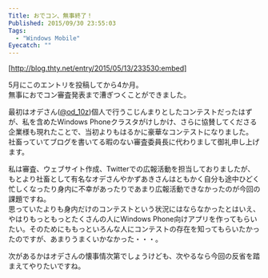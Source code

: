 ```yaml
---
Title: おでコン、無事終了！
Published: 2015/09/30 23:55:03
Tags:
  - "Windows Mobile"
Eyecatch: ""
---
```

 

[http://blog.thty.net/entry/2015/05/13/233530:embed]

5月にこのエントリを投稿してから4か月。  
無事におでコン審査発表まで漕ぎつくことができました。  

最初はオデさん([@od_10z](http://www.twitter.com/od_10z))個人で行うこじんまりとしたコンテストだったはずが、私を含めたWindows Phoneクラスタがけしかけ、さらに協賛してくださる企業様も現れたことで、当初よりもはるかに豪華なコンテストになりました。  
社畜っていてブログを書いてる暇のない審査委員長に代わりまして御礼申し上げます。  

私は審査、ウェブサイト作成、Twitterでの広報活動を担当しておりましたが、もとより社畜として有名なオデさんやかずあきさんはともかく自分も途中ひどく忙しくなったり身内に不幸があったりであまり広報活動できなかったのが今回の課題ですね。  
思っていたよりも身内だけのコンテストという状況にはならなかったとはいえ、やはりもっともっとたくさんの人にWindows Phone向けアプリを作ってもらいたい。そのためにももっといろんな人にコンテストの存在を知ってもらいたかったのですが、あまりうまくいかなかった・・・。  

次があるかはオデさんの懐事情次第でしょうけども、次やるなら今回の反省を踏まえてやりたいですね。  